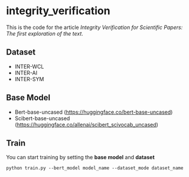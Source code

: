 # integrity_verification

This is the code for the article *Integrity Verification for Scientific Papers: The first exploration of the text*.

## Dataset

* INTER-WCL
* INTER-AI
* INTER-SYM
  
## Base Model

* Bert-base-uncased   (https://huggingface.co/bert-base-uncased) 
* Scibert-base-uncased   (https://huggingface.co/allenai/scibert_scivocab_uncased)

## Train 

You can start training by setting the **base model** and **dataset** 
```
python train.py --bert_model model_name --dataset_mode dataset_name
```
